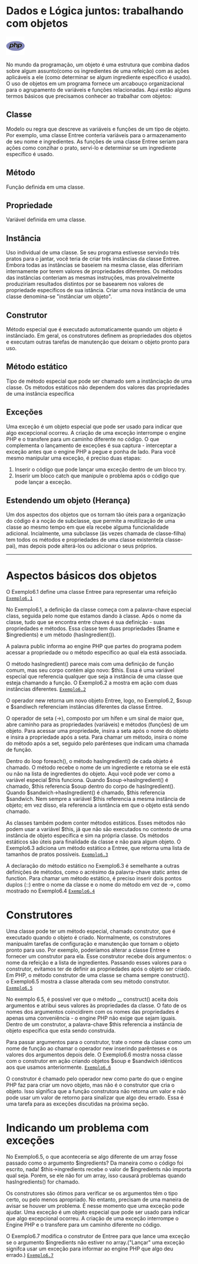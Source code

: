# Dados e Lógica juntos: trabalhando com objetos
<code><img height="50" src="https://raw.githubusercontent.com/github/explore/80688e429a7d4ef2fca1e82350fe8e3517d3494d/topics/php/php.png"></code>

No mundo da programação, um objeto é uma estrutura que combina dados sobre algum assunto(como os ingredientes de uma refeição) com as ações aplicáveis a ele
(como determinar se algum ingrediente específico é usado). O uso de objetos em um programa fornece um arcabouço organizacional para o agrupamento de variáveis 
e funções relacionadas. 
Aqui estão alguns termos básicos que precisamos conhecer ao trabalhar com objetos:

## Classe
Modelo ou regra que descreve as variáveis e funções de um tipo de objeto. Por exemplo, uma classe Entree conteria variáveis para o armazenamento de seu nome e ingredientes.
As funções de uma classe Entree seriam para ações como conzihar o prato, serví-lo e determinar se um ingrediente específico é usado.

## Método
Função definida em uma classe.

## Propriedade
Variável definida em uma classe.

## Instância
Uso individual de uma classe. Se seu programa estivesse servindo três pratos para o jantar, você teria de criar três instâncias da classe Entree. Embora todas as instâncias se
baseiem na mesma classe, elas difeririam internamente por terem valores de propriedades diferentes. Os métodos das instâncias conteriam as mesmas instruções, mas provalvelmente
produziriam resultados distintos por se basearem nos valores de propriedade específicos de sua istância. Criar uma nova instância de uma classe denomina-se "instânciar um objeto".

## Construtor
Método especial que é executado automaticamente quando um objeto é instânciado. Em geral, os construtores definem as propriedades dos objetos e executam outras tarefas de 
manutenção que deixam o objeto pronto para uso.

## Método estático
Tipo de método especial que pode ser chamado sem a instânciação de uma classe. Os métodos estáticos não dependem dos valores das propriedades de uma instância específica

## Exceções
Uma exceção é um objeto especial que pode ser usado para indicar que algo excepcional ocorreu. A criação de uma exceção interrompe o engine PHP e o transfere para um caminho
diferente no código.
O que complementa o lançamento de exceções é sua captura - interceptar a exceção antes que o engine PHP a pegue e ponha de lado. Para você mesmo manipular uma exceção, é preciso
duas etapas:

1. Inserir o código que pode lançar uma exceção dentro de um bloco try.
2. Inserir um bloco catch que manipule o problema após o código que pode lançar a exceção.

## Estendendo um objeto (Herança)
Um dos aspectos dos objetos que os tornam tão úteis para a organização do código é a noção de subclasse, que permite a reutilização de uma classe ao mesmo tempo em que ela
recebe alguma funcionalidade adicional. Incialmente, uma subclasse (ás vezes chamada de classe-filha) tem todos os métodos e propriedades de uma classe existente(a classe-pai),
mas depois pode alterá-los ou adicionar o seus próprios.

<code><hr></code>

# Aspectos básicos dos objetos
O Exemplo6.1 define uma classe Entree para representar uma refeição
<code><a href="https://github.com/joao39780/Revisao_php-2021/blob/master/Orientacao_a_objetos/Exemplo6.1.php">Exemplo6.1</a></code>

No Exemplo6.1, a definição da classe começa com a palavra-chave especial class, seguida pelo nome que estamos dando à classe. Após o nome da classe, tudo que se encontra entre
chaves é sua definição - suas propriedades e métodos. Essa classe tem duas propriedades ($name e $ingredients) e um método (hasIngredient()).

A palavra public informa ao engine PHP que partes do programa podem acessar a propriedade ou o método específico ao qual ela está associada.

O método hasIngredient() parece mais com uma definição de função comum, mas seu corpo contém algo novo: $this. Essa é uma variável especial que referencia qualquer que seja a
instância de uma classe que esteja chamando a função. O Exemplo6.2 a mostra em ação com duas instâncias diferentes.
<code><a href="https://github.com/joao39780/Revisao_php-2021/blob/master/Orientacao_a_objetos/Exemplo6.2.php">Exemplo6.2</a></code>

O operador new retorna um novo objeto Entree, logo, no Exemplo6.2, $soup e $sandiwch referenciam instâncias diferentes da classe Entree.

O operador de seta (->), composto por um hífen e um sinal de maior que, abre caminho para as propriedades (variáveis) e métodos (funções) de um objeto. Para acessar uma propriedade, insira a seta após o nome do objeto e insira a propriedade após a seta. Para chamar um método, insira o nome do método após a set, seguido pelo parênteses que indicam uma chamada de função.

Dentro do loop foreach(), o método hasIngredient() de cada objeto é chamado. O método recebe o nome de um ingrediente e retorna se ele está ou não na lista de ingredientes do
objeto. Aqui você pode ver como a variável especial $this funciona. Quando $soup->hasIngredient() é chamado, $this referencia $soup dentro do corpo de hasIngredient(). Quando
$sandwich->hasIngredient() é chamado, $this referencia $sandwich. Nem sempre a variável $this referencia a mesma instância de objeto; em vez disso, ela referencia a isntância
em que o objeto está sendo chamado.

As classes também podem conter métodos estáticos. Esses métodos não podem usar a variável $this, já que não são executados no contexto de uma instância de objeto específica e
sim na própria classe. Os métodos estáticos são úteis para finalidade da classe e não para algum objeto. O Exemplo6.3 adiciona um método estático a Entree, que retorna uma lista
de tamanhos de pratos possiveis.
<code><a href="https://github.com/joao39780/Revisao_php-2021/blob/master/Orientacao_a_objetos/Exemplo6.3.php">Exemplo6.3</a></code>

A declaração do método estático no Exemplo6.3 é semelhante a outras definições de métodos, como o acrésimo da palavra-chave static antes de function. Para chamar um método 
estático, é preciso inserir dois pontos duplos (::) entre o nome da classe e o nome do método em vez de ->, como mostrado no Exemplo6.4
<code><a href="https://github.com/joao39780/Revisao_php-2021/blob/master/Orientacao_a_objetos/Exemplo6.4.php">Exemplo6.4</a></code>

# Construtores
Uma classe pode ter um método especial, chamado construtor, que é executado quando o objeto é criado. Normalmente, os construtores manipualm tarefas de configuração e manutenção
que tornam o objeto pronto para uso. Por exemplo, poderíamos alterar a classe Entree e fornecer um construtor para ela. Esse construtor recebe dois argumentos: o nome da 
refeição e a lista de ingredientes. Passando esses valores para o construtor, evitamos ter de definir as propriedades após o objeto ser criado. Em PHP, o método construtor de
uma classe se chama sempre construct(). o Exemplo6.5 mostra a classe alterada com seu método construtor.
<code><a href="https://github.com/joao39780/Revisao_php-2021/blob/master/Orientacao_a_objetos/Exemplo6.5.php">Exemplo6.5</a></code>

No exemplo 6.5, é possivel ver que o método __ construct() aceita dois argumentos e atribui seus valores às propriedades da classe. O fato de os nomes dos argumentos coincidirem
com os nomes das propriedades é apenas uma conveniência - o engine PHP não exige que sejam iguais. Dentro de um construtor, a palavra-chave $this referencia a instância de
objeto específica que esta sendo construida.

Para passar argumentos para o construtor, trate o nome da classe como um nome de função ao chamar o operador new inserindo parênteses e os valores dos argumentos depois dele.
O Exemplo6.6 mostra nossa classe com o construtor em ação criando objetos $soup e $sandwich idênticos aos que usamos anteriormente.
<code><a href="https://github.com/joao39780/Revisao_php-2021/blob/master/Orientacao_a_objetos/Exemplo6.6.php">Exemplo6.6</a></code>

O construtor é chamado pelo operador new como parte do que o engine PHP faz para criar um novo objeto, mas não é o construtor que cria o objeto. Isso significa que a função 
construtora não retorna um valor e não pode usar um valor de retorno para sinalizar que algo deu errado. Essa é uma tarefa para as exceções discutidas na próxima seção.

# Indicando um problema com exceções
No Exemplo6.5, o que aconteceria se algo diferente de um array fosse passado como  o argumento $ingredients? Da maneira como o código foi escrito, nada! $this->ingredients
recebe o valor de  $ingredients não importa qual seja. Porém, se ele não for um array, isso causará problemas quando hasIngredients() for chamado. 

Os construtores são ótimos para verificar se os argumentos têm o tipo certo, ou pelo menos apropriado. No entanto, precisam de uma maneira de avisar se houver um problema. É 
nesse momento que uma exceção pode ajudar. Uma exceção é um objeto especial que pode ser usado para indicar que algo excepcional ocorreu. A criação de uma exceção interrompe o
Engine PHP e o transfere para um caminho diferente no código.

O Exemplo6.7 modifica o construtor de Entree para que lance uma exceção se o argumento $ingredients não estiver no array.("Lançar" uma exceção signifca usar um exceção para informar ao engine PHP que algo deu errado.)
<code><a href="https://github.com/joao39780/Revisao_php-2021/blob/master/Orientacao_a_objetos/Exemplo6.7.php">Exemplo6.7</a></code>




